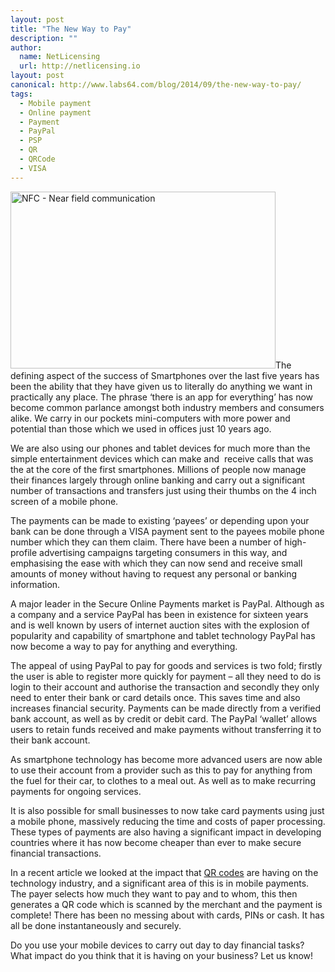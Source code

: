 ```yaml
---
layout: post
title: "The New Way to Pay"
description: ""
author:
  name: NetLicensing
  url: http://netlicensing.io
layout: post
canonical: http://www.labs64.com/blog/2014/09/the-new-way-to-pay/
tags:
  - Mobile payment
  - Online payment
  - Payment
  - PayPal
  - PSP
  - QR
  - QRCode
  - VISA
---
```

 <img class="alignleft size-full wp-image-5398" alt="NFC - Near field communication" src="http://www.labs64.com/content/uploads/2014/08/Fotolia_60998181_XS.jpg" width="424" height="283" srcset="http://www.labs64.com/content/uploads/2014/08/Fotolia_60998181_XS-300x200.jpg 300w, http://www.labs64.com/content/uploads/2014/08/Fotolia_60998181_XS.jpg 424w" sizes="(max-width: 424px) 100vw, 424px" />The defining aspect of the success of Smartphones over the last five years has been the ability that they have given us to literally do anything we want in practically any place. The phrase ‘there is an app for everything’ has now become common parlance amongst both industry members and consumers alike. We carry in our pockets mini-computers with more power and potential than those which we used in offices just 10 years ago.

We are also using our phones and tablet devices for much more than the simple entertainment devices which can make and  receive calls that was the at the core of the first smartphones. Millions of people now manage their finances largely through online banking and carry out a significant number of transactions and transfers just using their thumbs on the 4 inch screen of a mobile phone.

The payments can be made to existing ‘payees’ or depending upon your bank can be done through a VISA payment sent to the payees mobile phone number which they can them claim. There have been a number of high-profile advertising campaigns targeting consumers in this way, and emphasising the ease with which they can now send and receive small amounts of money without having to request any personal or banking information.

A major leader in the Secure Online Payments market is PayPal. Although as a company and a service PayPal has been in existence for sixteen years and is well known by users of internet auction sites with the explosion of popularity and capability of smartphone and tablet technology PayPal has now become a way to pay for anything and everything.

The appeal of using PayPal to pay for goods and services is two fold; firstly the user is able to register more quickly for payment &#8211; all they need to do is login to their account and authorise the transaction and secondly they only need to enter their bank or card details once. This saves time and also increases financial security. Payments can be made directly from a verified bank account, as well as by credit or debit card. The PayPal ‘wallet’ allows users to retain funds received and make payments without transferring it to their bank account.

As smartphone technology has become more advanced users are now able to use their account from a provider such as this to pay for anything from the fuel for their car, to clothes to a meal out. As well as to make recurring payments for ongoing services.

It is also possible for small businesses to now take card payments using just a mobile phone, massively reducing the time and costs of paper processing. These types of payments are also having a significant impact in developing countries where it has now become cheaper than ever to make secure financial transactions.

In a recent article we looked at the impact that <a title="QR Codes are everywhere" href="/blog/2014/03/qr-codes-are-everywhere/" target="_blank" rel="nofollow">QR codes</a> are having on the technology industry, and a significant area of this is in mobile payments. The payer selects how much they want to pay and to whom, this then generates a QR code which is scanned by the merchant and the payment is complete! There has been no messing about with cards, PINs or cash. It has all be done instantaneously and securely.

Do you use your mobile devices to carry out day to day financial tasks? What impact do you think that it is having on your business? Let us know!
